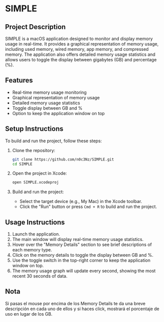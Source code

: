 # SIMPLE

## Project Description

SIMPLE is a macOS application designed to monitor and display memory usage in real-time. It provides a graphical representation of memory usage, including used memory, wired memory, app memory, and compressed memory. The application also offers detailed memory usage statistics and allows users to toggle the display between gigabytes (GB) and percentage (%).

## Features

- Real-time memory usage monitoring
- Graphical representation of memory usage
- Detailed memory usage statistics
- Toggle display between GB and %
- Option to keep the application window on top

## Setup Instructions

To build and run the project, follow these steps:

1. Clone the repository:
   ```sh
   git clone https://github.com/n0c3Nz/SIMPLE.git
   cd SIMPLE
   ```

2. Open the project in Xcode:
   ```sh
   open SIMPLE.xcodeproj
   ```

3. Build and run the project:
   - Select the target device (e.g., My Mac) in the Xcode toolbar.
   - Click the "Run" button or press `Cmd + R` to build and run the project.

## Usage Instructions

1. Launch the application.
2. The main window will display real-time memory usage statistics.
3. Hover over the "Memory Details" section to see brief descriptions of each memory type.
4. Click on the memory details to toggle the display between GB and %.
5. Use the toggle switch in the top-right corner to keep the application window on top.
6. The memory usage graph will update every second, showing the most recent 30 seconds of data.

## Nota

Si pasas el mouse por encima de los Memory Details te da una breve descripción en cada uno de ellos y si haces click, mostrará el porcentaje de uso en lugar de los GB.
